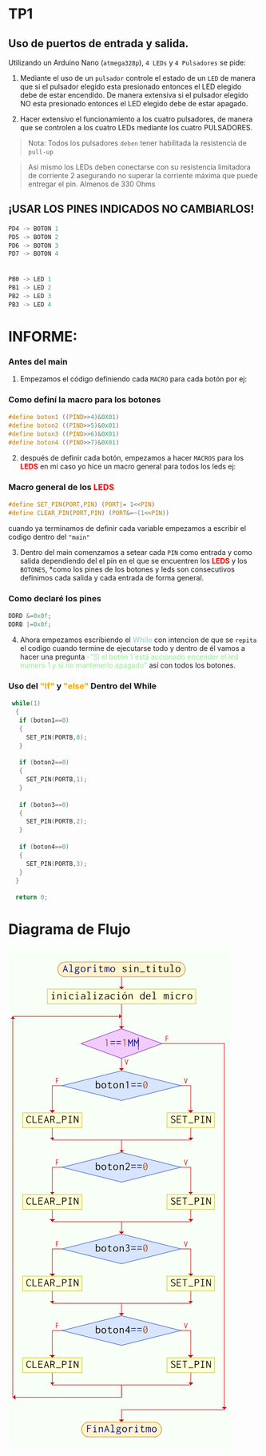 # TP1

## Uso de puertos de entrada y salida. 

Utilizando un Arduino Nano (`atmega328p`), `4 LEDs` y `4 Pulsadores` se pide:

1. Mediante el uso de un `pulsador` controle el estado de un `LED` de manera que si el pulsador elegido esta presionado entonces el LED elegido debe de estar encendido. De manera extensiva si el pulsador elegido NO esta presionado entonces el LED elegido debe de estar apagado. 

2.  Hacer extensivo el funcionamiento a los cuatro pulsadores, de manera que se controlen a los cuatro LEDs mediante los cuatro PULSADORES. 

> Nota: Todos los pulsadores `deben` tener habilitada la resistencia de `pull-up`

> Asi mismo los LEDs deben conectarse con su resistencia limitadora de corriente 2 asegurando no superar la corriente máxima que puede entregar el pin. Almenos de 330 Ohms


## ¡USAR LOS PINES INDICADOS NO CAMBIARLOS!

``` C
PD4 -> BOTON 1 
PD5 -> BOTON 2 
PD6 -> BOTON 3 
PD7 -> BOTON 4


PB0 -> LED 1 
PB1 -> LED 2 
PB2 -> LED 3 
PB3 -> LED 4
```


# INFORME:
### Antes del main
1. Empezamos el código definiendo cada `MACRO` para cada botón por ej: 
### Como definí la macro para los botones 
``` C
#define boton1 ((PIND>>4)&0X01)
#define boton2 ((PIND>>5)&0x01)
#define boton3 ((PIND>>6)&0X01)
#define boton4 ((PIND>>7)&0X01)
```  
2. después de definir cada botón, empezamos a hacer `MACROS` para los **<span style="color:red">LEDS</span>** en mí caso yo hice un macro general para todos los leds ej:
### Macro general de los **<span style="color:red">LEDS</span>**
``` C
#define SET_PIN(PORT,PIN) (PORT|= 1<<PIN)
#define CLEAR_PIN(PORT,PIN) (PORT&=~(1<<PIN))
 ```
 cuando ya terminamos de definir cada variable empezamos a escribir el codigo dentro del `"main"`

 3. Dentro del main comenzamos a setear cada `PIN` como entrada y como salida dependiendo del el pin en el que se encuentren los **<span style="color:red">LEDS</span>** y los `BOTONES`, *como los pines de los botones y leds son consecutivos definimos cada salida y cada entrada de forma general.
 ### Como declaré los pines
``` C
DDRD &=0x0f;
DDRB |=0x0f;
``` 
4. Ahora empezamos escribiendo el **<span style="color:lightblue">While</span>** con intencion de que se `repita` el codigo cuando termine de ejecutarse todo y dentro de él vamos a hacer una pregunta <span style="color:lightgreen">-"Si el botón 1 está accionado encender el led numero 1 y si no mantenerlo apagado"</span> así con todos los botones.
### Uso del **<span style="color:orange">"If"</span>** y **<span style="color:orange">"else"</span>** Dentro del While 
``` C
 while(1)
  {
   if (boton1==0)
   {
     SET_PIN(PORTB,0);
   }

   if (boton2==0)
   {
     SET_PIN(PORTB,1);
   }
  
   if (boton3==0)
   {
     SET_PIN(PORTB,2);
   }

   if (boton4==0)
   {
     SET_PIN(PORTB,3);
   }
  }

  return 0;
```
# Diagrama de Flujo
![Diagrama de Flujo](Diagrama_TP1.png "Diagrama")

